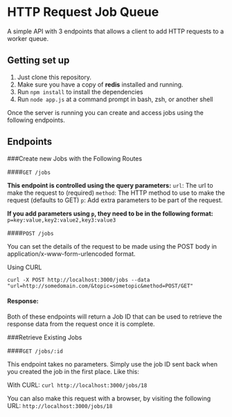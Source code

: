 # HTTP Request Job Queue

A simple API with 3 endpoints that allows a client to add HTTP requests to a worker queue.

## Getting set up

  1. Just clone this repository.
  2. Make sure you have a copy of **redis** installed and running.
  3. Run `npm install` to install the dependencies
  4. Run `node app.js` at a command prompt in bash, zsh, or another shell

Once the server is running you can create and access jobs using the following endpoints.

## Endpoints

###Create new Jobs with the Following Routes

####`GET /jobs`

**This endpoint is controlled using the query parameters:**
`url`: The url to make the request to (required)
`method`: The HTTP method to use to make the request (defaults to GET)
`p`: Add extra parameters to be part of the request.

**If you add parameters using `p`, they need to be in the following format:**
`p=key:value,key2:value2,key3:value3`

####`POST /jobs`

You can set the details of the request to be made using the POST body in application/x-www-form-urlencoded format.

Using CURL
```
curl -X POST http://localhost:3000/jobs --data "url=http://somedomain.com/&topic=sometopic&method=POST/GET"
```

#### Response:

Both of these endpoints will return a Job ID that can be used to retrieve the response data from the request once it is complete.

###Retrieve Existing Jobs

####`GET /jobs/:id`

This endpoint takes no parameters. Simply use the job ID sent back when you created the job in the first place. Like this:

With CURL:
`curl http://localhost:3000/jobs/18`

You can also make this request with a browser, by visiting the following URL:
`http://localhost:3000/jobs/18`